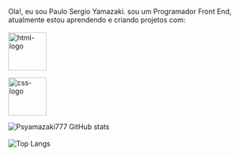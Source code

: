 Ola!, eu sou Paulo Sergio Yamazaki. sou um Programador Front End, atualmente estou aprendendo e criando projetos com:
<br>
<br>
  <img src="https://img.shields.io/badge/HTML-239120?style=for-the-badge&logo=html5&logoColor=white" alt="html-logo" width="77px"/>

  <img src="https://img.shields.io/badge/CSS-239120?&style=for-the-badge&logo=css3&logoColor=white" alt="css-logo" width="77px"/>



![Psyamazaki777 GitHub stats](https://github-readme-stats.vercel.app/api?username=Psyamazaki777&show_icons=true&theme=transparent)
<br>
<br>
![Top Langs](https://github-readme-stats.vercel.app/api/top-langs/?username=Psyamazaki777&layout=compact)

<!--
**Psyamazaki777/Psyamazaki777** is a ✨ _special_ ✨ repository because its `README.md` (this file) appears on your GitHub profile.

Here are some ideas to get you started:

- 🔭 I’m currently working on ...
- 🌱 I’m currently learning ...
- 👯 I’m looking to collaborate on ...
- 🤔 I’m looking for help with ...
- 💬 Ask me about ...
- 📫 How to reach me: ...
- 😄 Pronouns: ...
- ⚡ Fun fact: ...
-->
